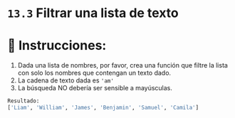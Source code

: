 # `13.3` Filtrar una lista de texto

# 📝 Instrucciones:

1. Dada una lista de nombres, por favor, crea una función que filtre la lista
   con solo los nombres que contengan un texto dado.
2. La cadena de texto dada es `'am'`
3. La búsqueda NO debería ser sensible a mayúsculas.

```py
Resultado:
['Liam', 'William', 'James', 'Benjamin', 'Samuel', 'Camila']
```